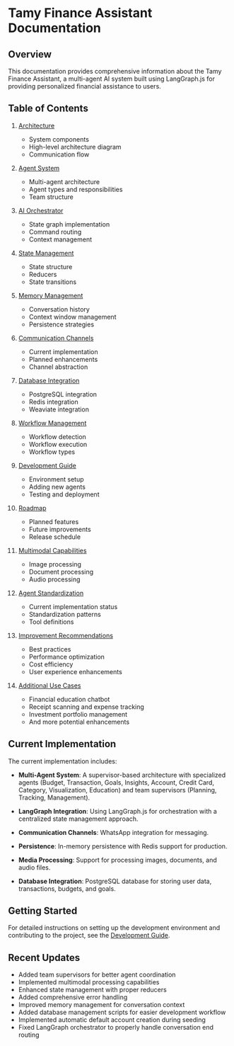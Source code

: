 # Tamy Finance Assistant Documentation

## Overview

This documentation provides comprehensive information about the Tamy Finance Assistant, a multi-agent AI system built using LangGraph.js for providing personalized financial assistance to users.

## Table of Contents

1. [Architecture](./architecture.md)
   - System components
   - High-level architecture diagram
   - Communication flow

2. [Agent System](./agent-system.md)
   - Multi-agent architecture
   - Agent types and responsibilities
   - Team structure

3. [AI Orchestrator](./ai-orchestrator.md)
   - State graph implementation
   - Command routing
   - Context management

4. [State Management](./state-management.md)
   - State structure
   - Reducers
   - State transitions

5. [Memory Management](./memory-management.md)
   - Conversation history
   - Context window management
   - Persistence strategies

6. [Communication Channels](./communication-channels.md)
   - Current implementation
   - Planned enhancements
   - Channel abstraction

7. [Database Integration](./database-integration.md)
   - PostgreSQL integration
   - Redis integration
   - Weaviate integration

8. [Workflow Management](./workflow-management.md)
   - Workflow detection
   - Workflow execution
   - Workflow types

9. [Development Guide](./development-guide.md)
   - Environment setup
   - Adding new agents
   - Testing and deployment

10. [Roadmap](./roadmap.md)
    - Planned features
    - Future improvements
    - Release schedule

11. [Multimodal Capabilities](./multimodal.md)
    - Image processing
    - Document processing
    - Audio processing

12. [Agent Standardization](./agent-standardization.md)
    - Current implementation status
    - Standardization patterns
    - Tool definitions

13. [Improvement Recommendations](./improvement-recommendations.md)
    - Best practices
    - Performance optimization
    - Cost efficiency
    - User experience enhancements

14. [Additional Use Cases](./additional-use-cases.md)
    - Financial education chatbot
    - Receipt scanning and expense tracking
    - Investment portfolio management
    - And more potential enhancements

## Current Implementation

The current implementation includes:

- **Multi-Agent System**: A supervisor-based architecture with specialized agents (Budget, Transaction, Goals, Insights, Account, Credit Card, Category, Visualization, Education) and team supervisors (Planning, Tracking, Management).

- **LangGraph Integration**: Using LangGraph.js for orchestration with a centralized state management approach.

- **Communication Channels**: WhatsApp integration for messaging.

- **Persistence**: In-memory persistence with Redis support for production.

- **Media Processing**: Support for processing images, documents, and audio files.

- **Database Integration**: PostgreSQL database for storing user data, transactions, budgets, and goals.

## Getting Started

For detailed instructions on setting up the development environment and contributing to the project, see the [Development Guide](./development-guide.md).

## Recent Updates

- Added team supervisors for better agent coordination
- Implemented multimodal processing capabilities
- Enhanced state management with proper reducers
- Added comprehensive error handling
- Improved memory management for conversation context
- Added database management scripts for easier development workflow
- Implemented automatic default account creation during seeding
- Fixed LangGraph orchestrator to properly handle conversation end routing

